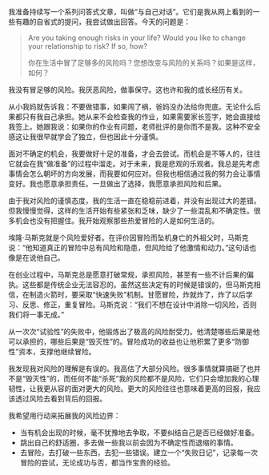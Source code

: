 ---
---

我准备持续写一个系列问答式文章，叫做“与自己对话”。它们是我从网上看到的一些有趣的自省式的提问，我尝试做出回答。今天的问题是：

> Are you taking enough risks in your life? Would you like to change your relationship to risk? If so, how?
> 
> 你在生活中冒了足够多的风险吗？您想改变与风险的关系吗？如果是这样，如何？

我没有冒足够的风险。我厌恶风险，做事保守。这也许和我的成长经历有关。

从小我妈就告诉我：不要做错事，如果闯了祸，爸妈没办法给你兜底。无论什么后果都只有我自己承担。她从来不会检查我的作业，如果需要家长签字，她会直接给我签上。她跟我说：如果你的作业有问题，老师批评的是你而不是我。这种不安全感这让我很早就学会了独立，但也因此十分谨慎。

面对不确定的机会，我要做好十足的准备，才会去尝试。而机会是不等人的，往往它就会在我“做准备”的过程中溜走。对于未来，我是悲观的乐观者。我总是先考虑事情会怎么朝坏的方向发展，而我要如何应对。但我也相信通过我的努力会让事情变好。我也愿意承担责任。一旦做出了选择，我愿意承担风险和后果。

由于我对风险的谨慎态度，我的生活一直在稳稳前进着，并没有出现过大的差错。但我慢慢觉得，这样的生活开始有些紧张和乏味，缺少了一些混乱和不确定性。很多机会也没有把握住。我开始观察那些热爱冒险的人是如何生活的。

埃隆·马斯克就是个风险爱好者。在评价因冒险而坠机身亡的外祖父时，马斯克说：“他知道真正的冒险中总有风险和隐患，但风险给了他激情和动力。”这句话也像是在说他自己。

在创业过程中，马斯克总是愿意打破常规，承担风险，甚至有一些不计后果的偏执。这些都是传统企业无法容忍的。虽然这些决定有的时候是错误的，但马斯克相信，在制造火箭时，要采取“快速失败”机制。甘愿冒险，炸就炸了，炸了以后学习、反思、修正，重复冒险。马斯克说：“我们不想在设计中消除一切风险，否则我们将一事无成。”

从一次次“试验性”的失败中，他锻炼出了极高的风险耐受力。他清楚哪些后果是他可以承担的，哪些后果是“毁灭性”的。冒险成功的收益也让他积累了更多“防御性”资本，支撑他继续冒险。

我发现我对风险的理解是有误的。我高估了大部分风险。很多事情就算搞砸了也并不是“毁灭性”的，而任何不能“杀死”我的风险都不是风险，它们只会增加我的心理韧性，让我更从容的面对更大的风险。更大的风险往往也意味着更高的回报，我应该透过风险去看到背后的回报。

我希望用行动来拓展我的风险边界：

- 当有机会出现的时候，毫不犹豫地去争取，不要纠结自己是否已经做好准备。
- 跳出自己的舒适圈，多去做一些我以前会因为不确定性而退缩的事情。
- 去冒险，去打破一些东西，去犯一些错误。建立一个“失败日记”，记录每一次冒险的尝试，无论成功与否，都当作宝贵的经验。